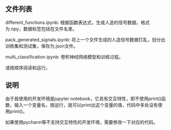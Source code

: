 ## 文件列表

different_functions.ipynb: 根据函数表达式，生成人造的信号数据，格式为.npy，数据标签包括在文件名里。

pack_generated_signals.ipynb: 将上一个文件生成的人造信号数据打乱，划分出训练集和测试集，保存为.json文件。

multi_classification.ipynb: 卷积神经网络模型和训练过程。

请按顺序阅读和运行。

## 说明

由于我使用的开发环境是jupyter notebook，它具有交互特性，即不使用print()函数，输入一个变量名，按运行，就可以print出这个变量的值，代码中多处没有使用print()。

如果使用pycharm等不支持交互特性的开发环境，需要修改一下对应的代码。